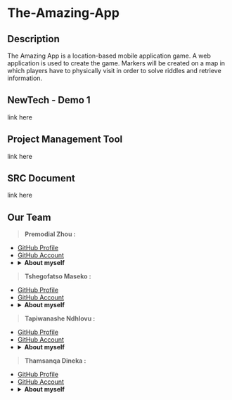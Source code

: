 # The-Amazing-App

## Description
The Amazing App is a location-based mobile application game. A web application is used to create the game. Markers will be created on a map in which players have to physically visit in order to solve riddles and retrieve information.

## NewTech - Demo 1
link here

## Project Management Tool
link here

## SRC Document
link here

## Our Team
 > <b>Premodial Zhou : </b> <br>
 * <a href="https://premodial.github.io/"> GitHub  Profile  </a><br>
 * <a href="https://github.com/premodial"> GitHub  Account </a><br>
 * <details>
   <summary><b>About myself</b></summary>
   <br>
   I  am  a  self-motivated  and  hardworking  computer  science  student  with  a  long time passion for technology.  I managed to   finish my first and second year well from theUniversity of Pretoria and have a comprehensive knowledge of computer hardware and  software  systems.
   <br>
    </details>
    
 > <b>Tshegofatso Maseko : </b> <br>
 * <a href="https://tshegofatso12-ai.github.io/porfolio/"> GitHub  Profile  </a><br>
 * <a href="https://github.com/tshegofatso12"> GitHub  Account </a><br>
 * <details>
   <summary><b>About myself</b></summary>
   <br>
   I am passionate about technology and I am a hard-worker.  I am always eager to learnand to use my problem-solving skills. Completed various modules such as software modelling, netcentric computer systems,program design and database related course which equipped me with useful skills toenable me to be an active team member.
   <br>
    </details>
    
 > <b>Tapiwanashe Ndhlovu : </b> <br>
 * <a href="https://tapehndhlovu.github.io/"> GitHub  Profile  </a><br>
 * <a href="https://github.com/tapehNdhlovu"> GitHub  Account </a><br>
 * <details>
    <summary><b>About myself </b></summary>
    <br>
    I am a self-motivated and hard-working young man with love and passion for tech-nology and technology related stuff.  I passed well  my first and second year and I’mlooking forward to do well in my final year.
    </details>
    
 > <b>Thamsanqa Dineka : </b> <br>
 * <a href="#"> GitHub  Profile  </a><br>
 * <a href="#"> GitHub  Account </a><br>
 * <details>
   <summary><b>About myself</b></summary>
   <br>
   I am a smart worker that is passionate about solving computer problems most efficiently. Completed modules such as netcentric computer systems,software modelling, programdesign and database related course. 
   <br>
    </details>
